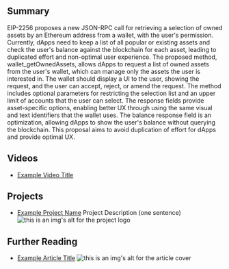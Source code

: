 ## Summary

EIP-2256 proposes a new JSON-RPC call for retrieving a selection of owned assets by an Ethereum address from a wallet, with the user's permission. Currently, dApps need to keep a list of all popular or existing assets and check the user's balance against the blockchain for each asset, leading to duplicated effort and non-optimal user experience. The proposed method, wallet_getOwnedAssets, allows dApps to request a list of owned assets from the user's wallet, which can manage only the assets the user is interested in. The wallet should display a UI to the user, showing the request, and the user can accept, reject, or amend the request. The method includes optional parameters for restricting the selection list and an upper limit of accounts that the user can select. The response fields provide asset-specific options, enabling better UX through using the same visual and text identifiers that the wallet uses. The balance response field is an optimization, allowing dApps to show the user's balance without querying the blockchain. This proposal aims to avoid duplication of effort for dApps and provide optimal UX.

## Videos

- [Example Video Title](https://www.youtube.com/watch?v=TDGq4aeevgY)

## Projects

- [Example Project Name](https://xxxx.xxx/xxxxx) Project Description (one sentence) ![this is an img's alt for the project logo](https://xxxx.xxx/project-logo.xxx)

## Further Reading

- [Example Article Title](https://xxxx.xxx/xxxxx) ![this is an img's alt for the article cover](https://xxxx.xxx/article-cover.xxx)
